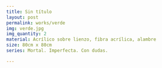 ```yaml
---
title: Sin título
layout: post
permalink: works/verde
img: verde.jpg
img_quantity: 2
material: Acrílico sobre lienzo, fibra acrílica, alambre
size: 80cm x 80cm
series: Mortal. Imperfecta. Con dudas.

---
```

